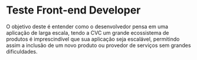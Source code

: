 # Teste Front-end Developer
O objetivo deste é entender como o desenvolvedor pensa em uma aplicação de larga escala, tendo a CVC um grande ecossistema de produtos é imprescindível que sua aplicação seja escalável, permitindo assim a inclusão de um novo produto ou provedor de serviços sem grandes dificuldades.
